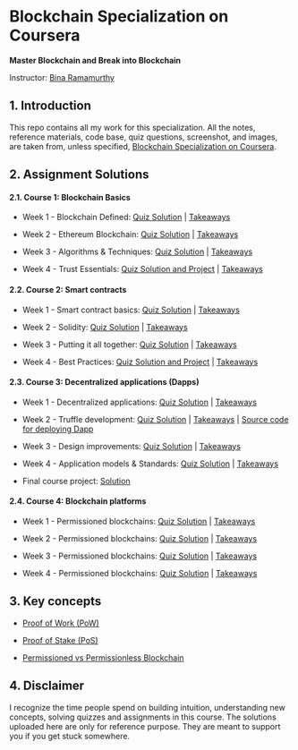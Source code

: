 # Blockchain Specialization on Coursera 

**Master Blockchain and Break into Blockchain**

Instructor: [Bina Ramamurthy](https://www.coursera.org/instructor/~5767003)

## 1. Introduction

This repo contains all my work for this specialization. All the notes, reference materials, code base, quiz questions, screenshot, and images, are taken from, unless specified, [Blockchain Specialization on Coursera](https://www.coursera.org/specializations/blockchain#about).

## 2. Assignment Solutions

#### 2.1. Course 1: Blockchain Basics 
- Week 1 - Blockchain Defined: [Quiz Solution](https://github.com/linhnt31/Blockchain_Specialization_Coursera/tree/master/Coursera_1_Blockchain_basics/Week_1/Assignments) | [Takeaways](https://github.com/linhnt31/Blockchain_Specialization_Coursera/tree/master/Coursera_1_Blockchain_basics/Week_1)

- Week 2 - Ethereum Blockchain: [Quiz Solution](https://github.com/linhnt31/Blockchain_Specialization_Coursera/tree/master/Coursera_1_Blockchain_basics/Week_2/Assignments) | [Takeaways](https://github.com/linhnt31/Blockchain_Specialization_Coursera/tree/master/Coursera_1_Blockchain_basics/Week_2)

- Week 3 - Algorithms & Techniques: [Quiz Solution](https://github.com/linhnt31/Blockchain_Specialization_Coursera/tree/master/Coursera_1_Blockchain_basics/Week_3/Assignments) | [Takeaways](https://github.com/linhnt31/Blockchain_Specialization_Coursera/tree/master/Coursera_1_Blockchain_basics/Week_3)

- Week 4 - Trust Essentials: [Quiz Solution and Project](https://github.com/linhnt31/Blockchain_Specialization_Coursera/tree/master/Coursera_1_Blockchain_basics/Week_4/Assignments) | [Takeaways](https://github.com/linhnt31/Blockchain_Specialization_Coursera/tree/master/Coursera_1_Blockchain_basics/Week_4)

#### 2.2. Course 2: Smart contracts

- Week 1 - Smart contract basics: [Quiz Solution](https://github.com/linhnt31/Blockchain_Specialization_Coursera/tree/master/Coursera_2_Smart_contracts/Week_1/Assignments) | [Takeaways](https://github.com/linhnt31/Blockchain_Specialization_Coursera/tree/master/Coursera_2_Smart_contracts/Week_1)

- Week 2 - Solidity: [Quiz Solution](https://github.com/linhnt31/Blockchain_Specialization_Coursera/tree/master/Coursera_2_Smart_contracts/Week_2/Assignments) | [Takeaways](https://github.com/linhnt31/Blockchain_Specialization_Coursera/tree/master/Coursera_2_Smart_contracts/Week_2)

- Week 3 - Putting it all together: [Quiz Solution](https://github.com/linhnt31/Blockchain_Specialization_Coursera/tree/master/Coursera_2_Smart_contracts/Week_3/Assignments) | [Takeaways](https://github.com/linhnt31/Blockchain_Specialization_Coursera/tree/master/Coursera_2_Smart_contracts/Week_3)

- Week 4 - Best Practices: [Quiz Solution and Project](https://github.com/linhnt31/Blockchain_Specialization_Coursera/tree/master/Coursera_2_Smart_contracts/Week_4/Assignments) | [Takeaways](https://github.com/linhnt31/Blockchain_Specialization_Coursera/tree/master/Coursera_2_Smart_contracts/Week_4)

#### 2.3. Course 3: Decentralized applications (Dapps)

- Week 1 - Decentralized applications: [Quiz Solution](https://github.com/linhnt31/Blockchain_Specialization_Coursera/tree/master/Coursera_3_Decentralized_applications/Week_1/Assignments) | [Takeaways](https://github.com/linhnt31/Blockchain_Specialization_Coursera/tree/master/Coursera_3_Decentralized_applications/Week_1) 

- Week 2 - Truffle development: [Quiz Solution](https://github.com/linhnt31/Blockchain_Specialization_Coursera/tree/master/Coursera_3_Decentralized_applications/Week_2/Assignments) | [Takeaways](https://github.com/linhnt31/Blockchain_Specialization_Coursera/tree/master/Coursera_3_Decentralized_applications/Week_2) | [Source code for deploying Dapp](https://github.com/linhnt31/Blockchain_Specialization_Coursera/tree/master/Coursera_3_Decentralized_applications/Week_2/src/ballotProject)

- Week 3 - Design improvements: [Quiz Solution](https://github.com/linhnt31/Blockchain_Specialization_Coursera/tree/master/Coursera_3_Decentralized_applications/Week_3/Assignments) | [Takeaways](https://github.com/linhnt31/Blockchain_Specialization_Coursera/tree/master/Coursera_3_Decentralized_applications/Week_3)

- Week 4 - Application models & Standards: [Quiz Solution](https://github.com/linhnt31/Blockchain_Specialization_Coursera/tree/master/Coursera_3_Decentralized_applications/Week_4/Assignments) | [Takeaways](https://github.com/linhnt31/Blockchain_Specialization_Coursera/tree/master/Coursera_3_Decentralized_applications/Week_4)

- Final course project: [Solution](https://github.com/linhnt31/Blockchain_Specialization_Coursera/tree/master/Coursera_3_Decentralized_applications/FinalCourseProject)

#### 2.4. Course 4: Blockchain platforms

- Week 1 - Permissioned blockchains: [Quiz Solution](https://github.com/linhnt31/Blockchain_Specialization_Coursera/tree/master/Coursera_4_Blockchain_platforms/Week_1/Assignments) | [Takeaways](https://github.com/linhnt31/Blockchain_Specialization_Coursera/blob/master/Coursera_4_Blockchain_platforms/Week_1) 

- Week 2 - Permissioned blockchains: [Quiz Solution](https://github.com/linhnt31/Blockchain_Specialization_Coursera/tree/master/Coursera_4_Blockchain_platforms/Week_2/Assignments) | [Takeaways](https://github.com/linhnt31/Blockchain_Specialization_Coursera/blob/master/Coursera_4_Blockchain_platforms/Week_2) 

- Week 3 - Permissioned blockchains: [Quiz Solution](https://github.com/linhnt31/Blockchain_Specialization_Coursera/tree/master/Coursera_4_Blockchain_platforms/Week_3/Assignments) | [Takeaways](https://github.com/linhnt31/Blockchain_Specialization_Coursera/blob/master/Coursera_4_Blockchain_platforms/Week_3) 

- Week 4 - Permissioned blockchains: [Quiz Solution](https://github.com/linhnt31/Blockchain_Specialization_Coursera/tree/master/Coursera_4_Blockchain_platforms/Week_4/Assignments) | [Takeaways](https://github.com/linhnt31/Blockchain_Specialization_Coursera/blob/master/Coursera_4_Blockchain_platforms/Week_4) 

## 3. Key concepts 

- [Proof of Work (PoW)](https://github.com/linhnt31/Blockchain_Specialization_Coursera/tree/master/Consensus_Mechanisms#2-proof-of-work-determining-majority-power-2-3)

- [Proof of Stake (PoS)](https://ethereum.org/en/developers/docs/consensus-mechanisms/pos/)

- [Permissioned vs Permissionless Blockchain](https://github.com/linhnt31/Blockchain_Specialization_Coursera/blob/master/Consensus_Mechanisms/Permissioned_and_Permissionless.md)

## 4. Disclaimer

I recognize the time people spend on building intuition, understanding new concepts, solving quizzes and assignments in this course. The solutions uploaded here are only for reference purpose. They are meant to support you if you get stuck somewhere. 

